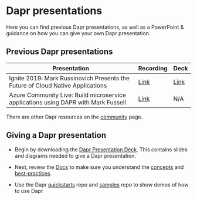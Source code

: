 # Dapr presentations

Here you can find previous Dapr presentations, as well as a PowerPoint & guidance on how you can give your own Dapr presentation.

## Previous Dapr presentations

| Presentation | Recording | Deck |
|--------------|-----------|------|
| Ignite 2019: Mark Russinovich Presents the Future of Cloud Native Applications | [Link](https://www.youtube.com/watch?v=LAUDVk8PaCY) | [Link](./PastPresentations/2019IgniteCloudNativeApps.pdf)
| Azure Community Live: Build microservice applications using DAPR with Mark Fussell | [Link](https://www.youtube.com/watch?v=CgqI7nen-Ng) | N/A

There are other Dapr resources on the [community](https://github.com/dapr/dapr#community) page.

## Giving a Dapr presentation

- Begin by downloading the [Dapr Presentation Deck](./Dapr%20Presentation%20Deck.pptx). This contains slides and diagrams needed to give a Dapr presentation.

- Next, review the [Docs](../README.md) to make sure you understand the [concepts](../concepts) and [best-practices](../best-practices).

- Use the Dapr [quickstarts](https://github.com/dapr/quickstarts) repo and [samples](https://github.com/dapr/samples) repo to show demos of how to use Dapr
